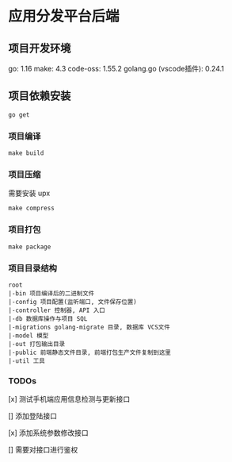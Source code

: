 # 应用分发平台后端

## 项目开发环境
go: 1.16
make: 4.3
code-oss: 1.55.2
golang.go (vscode插件): 0.24.1


## 项目依赖安装
```
go get
```

### 项目编译
```
make build
```

### 项目压缩
需要安装 upx
```
make compress
```

### 项目打包
```
make package
```

### 项目目录结构
```
root
|-bin 项目编译后的二进制文件
|-config 项目配置(监听端口, 文件保存位置)
|-controller 控制器, API 入口
|-db 数据库操作与项目 SQL
|-migrations golang-migrate 目录, 数据库 VCS文件
|-model 模型
|-out 打包输出目录
|-public 前端静态文件目录, 前端打包生产文件复制到这里
|-util 工具
```

### TODOs

[x] 测试手机端应用信息检测与更新接口

[] 添加登陆接口

[x] 添加系统参数修改接口

[] 需要对接口进行鉴权
